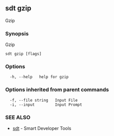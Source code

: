 ## sdt gzip

Gzip

### Synopsis

Gzip

```
sdt gzip [flags]
```

### Options

```
  -h, --help   help for gzip
```

### Options inherited from parent commands

```
  -f, --file string   Input File
  -i, --input         Input Prompt
```

### SEE ALSO

* [sdt](sdt.md)	 - Smart Developer Tools

